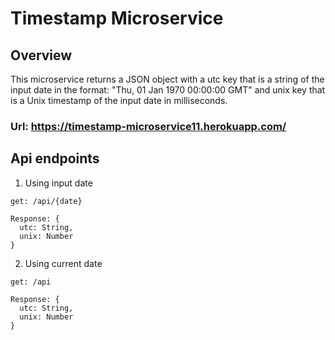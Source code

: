 # Timestamp Microservice

## Overview
This microservice returns a JSON object with a utc key that is a string of the input date in the format: "Thu, 01 Jan 1970 00:00:00 GMT" and unix key that is a Unix timestamp of the input date in milliseconds.

### Url: https://timestamp-microservice11.herokuapp.com/

## Api endpoints
1. Using input date
```
get: /api/{date}

Response: {
  utc: String, 
  unix: Number
}
```

2. Using current date
```
get: /api

Response: {
  utc: String,
  unix: Number
}
```
